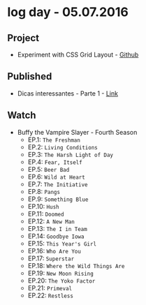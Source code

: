 # log day - 05.07.2016

## Project 

- Experiment with CSS Grid Layout - [Github](https://github.com/experiment-solutions/experiment-css-grid-layout)


## Published 

- Dicas interessantes - Parte 1 - [Link](http://headquarters-solutions.github.io/nihongobenkyou.github.io/articles/dicas/dicas-interessantes-parte-1/)


## Watch

- Buffy the Vampire Slayer - Fourth Season
  - EP.1: `The Freshman`
  - EP.2: `Living Conditions`
  - EP.3: `The Harsh Light of Day`
  - EP.4: `Fear, Itself`
  - EP.5: `Beer Bad`
  - EP.6: `Wild at Heart`
  - EP.7: `The Initiative`
  - EP.8: `Pangs`
  - EP.9: `Something Blue`
  - EP.10: `Hush`
  - EP.11: `Doomed`
  - EP.12: `A New Man`
  - EP.13: `The I in Team`
  - EP.14: `Goodbye Iowa`
  - EP.15: `This Year's Girl`
  - EP.16: `Who Are You`
  - EP.17: `Superstar`
  - EP.18: `Where the Wild Things Are`
  - EP.19: `New Moon Rising`
  - EP.20: `The Yoko Factor`
  - EP.21: `Primeval`
  - EP.22: `Restless`
